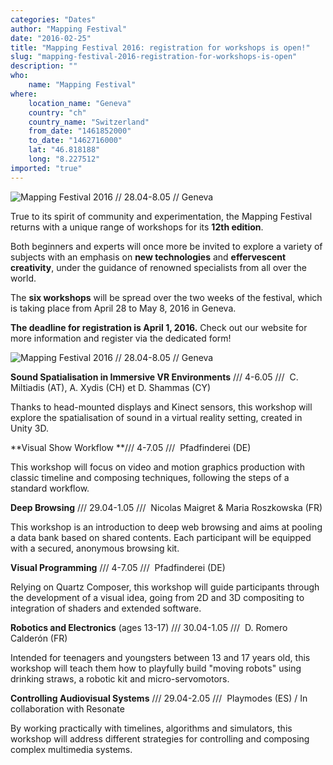 ```yaml
---
categories: "Dates"
author: "Mapping Festival"
date: "2016-02-25"
title: "Mapping Festival 2016: registration for workshops is open!"
slug: "mapping-festival-2016-registration-for-workshops-is-open"
description: ""
who: 
    name: "Mapping Festival"
where: 
    location_name: "Geneva"
    country: "ch"
    country_name: "Switzerland"
    from_date: "1461852000"
    to_date: "1462716000"
    lat: "46.818188"
    long: "8.227512"
imported: "true"
---
```



![Mapping Festival 2016 // 28.04-8.05 // Geneva](Mapping_Header_01-2.png) 

True to its spirit of community and experimentation, the Mapping Festival returns with a unique range of workshops for its **12th edition**. 

Both beginners and experts will once more be invited to explore a variety of subjects with an emphasis on **new technologies** and **effervescent creativity**, under the guidance of renowned specialists from all over the world.

The **six workshops** will be spread over the two weeks of the festival, which is taking place from April 28 to May 8, 2016 in Geneva. 

**The deadline for registration is April 1, 2016.** Check out our website  [](http://www.mappingfestival.com) for more information and register via the dedicated form!

![Mapping Festival 2016 // 28.04-8.05 // Geneva](Mapping_NeoLogo_Vignette_023_0.jpg) 


**Sound Spatialisation in Immersive VR Environments** /// 4-6.05 /// 
C. Miltiadis (AT), A. Xydis (CH) et D. Shammas (CY)

Thanks to head-mounted displays and Kinect sensors, this workshop will explore the spatialisation of sound in a virtual reality setting, created in Unity 3D.

**Visual Show Workflow **/// 4-7.05 /// 
Pfadfinderei (DE)

This workshop will focus on video and motion graphics production with classic timeline and composing techniques, following the steps of a standard workflow.

**Deep Browsing** /// 29.04-1.05 /// 
Nicolas Maigret & Maria Roszkowska (FR)

This workshop is an introduction to deep web browsing and aims at pooling a data bank based on shared contents. Each participant will be equipped with a secured, anonymous browsing kit.

**Visual Programming** /// 4-7.05 ///
 Pfadfinderei (DE)

Relying on Quartz Composer, this workshop will guide participants through the development of a visual idea, going from 2D and 3D compositing to integration of shaders and extended software.

**Robotics and Electronics** (ages 13-17) /// 30.04-1.05 /// 
D. Romero Calderón (FR)

Intended for teenagers and youngsters between 13 and 17 years old, this workshop will teach them how to playfully build "moving robots" using drinking straws, a robotic kit and micro-servomotors.

**Controlling Audiovisual Systems** /// 29.04-2.05 ///
 Playmodes (ES) / In collaboration with Resonate

By working practically with timelines, algorithms and simulators, this workshop will address different strategies for controlling and composing complex multimedia systems.   
